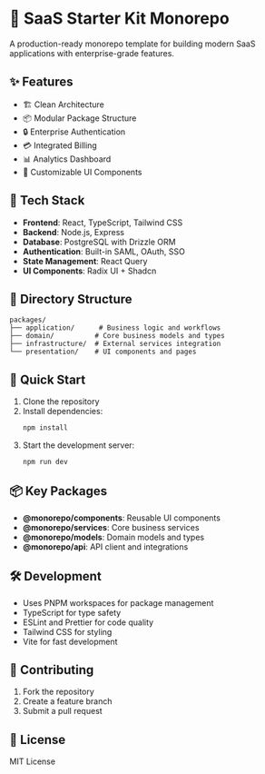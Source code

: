 
# 🚀 SaaS Starter Kit Monorepo

A production-ready monorepo template for building modern SaaS applications with enterprise-grade features.

## ✨ Features

- 🏗️ Clean Architecture
- 📦 Modular Package Structure
- 🔒 Enterprise Authentication
- 💳 Integrated Billing
- 📊 Analytics Dashboard
- 🎨 Customizable UI Components

## 🌟 Tech Stack

- **Frontend**: React, TypeScript, Tailwind CSS
- **Backend**: Node.js, Express
- **Database**: PostgreSQL with Drizzle ORM
- **Authentication**: Built-in SAML, OAuth, SSO
- **State Management**: React Query
- **UI Components**: Radix UI + Shadcn

## 📁 Directory Structure

```
packages/
├── application/      # Business logic and workflows
├── domain/          # Core business models and types
├── infrastructure/  # External services integration
└── presentation/    # UI components and pages
```

## 🚀 Quick Start

1. Clone the repository
2. Install dependencies:
   ```bash
   npm install
   ```
3. Start the development server:
   ```bash
   npm run dev
   ```

## 📦 Key Packages

- **@monorepo/components**: Reusable UI components
- **@monorepo/services**: Core business services
- **@monorepo/models**: Domain models and types
- **@monorepo/api**: API client and integrations

## 🛠️ Development

- Uses PNPM workspaces for package management
- TypeScript for type safety
- ESLint and Prettier for code quality
- Tailwind CSS for styling
- Vite for fast development

## 🤝 Contributing

1. Fork the repository
2. Create a feature branch
3. Submit a pull request

## 📜 License

MIT License
